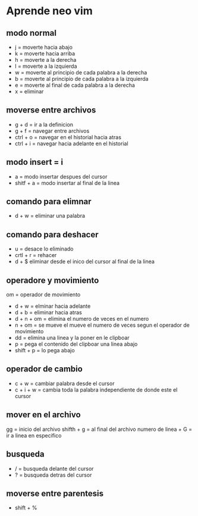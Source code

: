 # Aprende neo vim
## modo normal
- j = moverte hacia abajo
- k = moverte hacia arriba
- h = moverte a la derecha
- l = moverte a la izquierda
- w = moverte al principio de cada palabra a la derecha
- b = moverte al principio de cada palabra a la izquierda
- e = moverte al final de cada palabra a la derecha
- x = eliminar
## moverse entre archivos
- g + d = ir a la definicion
- g + f = navegar entre archivos
- ctrl + o = navegar en el historial hacia atras
- ctrl + i = navegar hacia adelante en el historial
## modo insert = i
- a = modo insertar despues del cursor
- shitf + a = modo insertar al final de la linea
## comando para elimnar
- d + w = eliminar una palabra
## comando para deshacer
- u = desace lo eliminado
- crtl + r = rehacer
- d + $ eliminar desde el inico del cursor al final de la linea
## operadore y movimiento
om = operador de movimiento
- d + w = elminar hacia adelante
- d + b = eliminar hacia atras
- d + n + om = elimina el numero de veces en el numero
- n + om = se mueve el mueve el numero de veces segun el operador de movimiento
- dd = elimina una linea y la poner en le clipboar
- p = pega el contenido del clipboar una linea abajo
- shift + p = lo pega abajo
## operador de cambio
- c + w = cambiar palabra desde el cursor
- c + i + w = cambia toda la palabra independiente de donde este el cursor
## mover en el archivo
gg = inicio del archivo
shifth + g = al final del archivo
numero de linea + G = ir a linea en especifico
## busqueda
- / = busqueda delante del cursor
- ? = busqueda detras del cursor
## moverse entre parentesis
- shift + %
